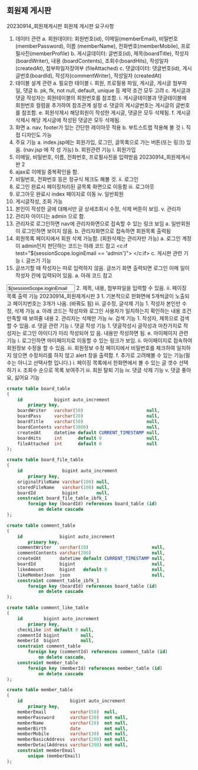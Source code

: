 ## 회원제 게시판

20230914_회원제게시판
회원제 게시판 요구사항
1. 데이터 관련
a. 회원데이터: 회원번호(id), 이메일(memberEmail), 비밀번호(memberPassword), 이름
(memberName), 전화번호(memberMobile), 프로필사진(memberProfile)
b. 게시글데이터: 글번호(id), 제목(boardTitle), 작성자(boardWriter), 내용
(boardContents), 조회수(boardHits), 작성일자(createdAt), 첨부파일저장여부
(fileAttached)
c. 댓글데이터: 댓글번호(id), 게시글번호(boardId), 작성자(commentWriter), 작성일자
(createdAt)
2. 테이블 설계 관련
a. 필요한 테이블
i. 회원, 프로필용 파일, 게시글, 게시글 첨부파일, 댓글
b. pk, fk, not null, default, unique 등 제약 조건 모두 고려
c. 게시글과 댓글 작성자는 회원테이블의 회원번호를 참조함.
i. 게시글테이블과 댓글테이블에 회원번호 컬럼을 추가하여 참조관계 설정
d. 댓글의 게시글번호는 게시글의 글번호를 참조함.
e. 회원삭제시 해당회원이 작성한 게시글, 댓글은 모두 삭제됨.
f. 게시글 삭제시 해당 게시글에 작성된 댓글은 모두 삭제됨.
3. 화면
a. nav, footer가 있는 간단한 레이아웃 적용
b. 부트스트랩 적용해 볼 것
i. 직접 디자인도 가능
4. 주요 기능
a. index.jsp에는 회원가입, 로그인, 글목록으로 가는 버튼(또는 링크) 있음. (nav.jsp 에 작
성 가능)
b. 회원관련 기능
i. 회원가입
1. 이메일, 비밀번호, 이름, 전화번호, 프로필사진을 입력받음
20230914_회원제게시판 2
2. ajax로 이메일 중복확인을 함.
3. 비밀번호, 전화번호 등은 정규식 체크도 해볼 것.
ii. 로그인
1. 로그인 완료시 페이징처리된 글목록 화면으로 이동함
iii. 로그아웃
1. 로그아웃 완료시 index 페이지로 이동
iv. 일반회원
1. 게시글작성, 조회 가능
2. 본인이 작성한 글에 대해서만 글 상세조회시 수정, 삭제 버튼이 보임.
v. 관리자
1. 관리자 아이디는 admin 으로 함. 
2. 관리자로 로그인하면 nav에 관리자화면으로 접속할 수 있는 링크 보임
a. 일반회원이 로그인하면 보이지 않음.
b. 관리자화면으로 접속하면 회원목록 출력됨
3. 회원목록 페이지에서 회원 삭제 가능함. (회원삭제는 관리자만 가능)
a. 로그인 계정이 admin인지 판단하는 코드는 아래 코드 참고
<c:if test="${sessionScope.loginEmail == 'admin'}">
</c:if>
c. 게시판 관련 기능
i. 글쓰기 기능
1. 글쓰기할 때 작성자는 따로 입력하지 않음. 글쓰기 화면 출력되면 로그인 이메
일이 작성자 칸에 입력되어 있음.
a. 아래 코드 참고
<input type="text" name="boardWriter" value="${sessionScope.loginEmail">
2. 제목, 내용, 첨부파일을 입력할 수 있음.
ii. 페이징 목록 출력 기능
20230914_회원제게시판 3
1. 기본적으로 한화면에 5개씩글이 노출되고 페이지번호는 3개가 나옴. (바꿔도
됨)
iii. 글수정, 글삭제 기능
1. 작성자 본인만 수정, 삭제 가능
a. 아래 코드는 작성자와 로그인 사용자가 일치하는지 확인하는 내용
<c:if test="${board.boardWriter == sessionScope.loginEmail}">
조건 만족할 때 보여줄 내용
</c:if>
2. 관리자는 삭제만 가능
iv. 검색 기능
1. 작성자, 제목으로 검색할 수 있음.
d. 댓글 관련 기능
i. 댓글 작성 기능
1. 댓글작성시 글작성과 마찬가지로 작성자는 로그인 아이디가 미리 작성되어 있
음. 내용만 작성하면 됨.
e. 마이페이지 관련 기능
i. 로그인하면 마이페이지로 이동할 수 있는 링크가 보임.
ii. 마이페이지로 접속하여 회원정보 수정을 할 수 있음.
iii. 회원정보 수정 페이지에서 비밀번호를 체크하여 일치하지 않으면 수정처리를 하지
않고 alert 창을 출력함.
f. 추가로 고려해볼 수 있는 기능(필수는 아니고 선택사항 입니다.)
i. 페이징 목록에서 한화면에서 볼 수 있는 글 갯수 선택하기
ii. 조회수 순으로 목록 보여주기
iii. 회원 탈퇴 기능
iv. 댓글 삭제 기능
v. 댓글 좋아요, 싫어요 기능


```sql
create table board_table
(
    id            bigint auto_increment
        primary key,
    boardWriter   varchar(50)                        null,
    boardPass     varchar(20)                        null,
    boardTitle    varchar(50)                        null,
    boardContents varchar(3000)                      null,
    createdAt     datetime default CURRENT_TIMESTAMP null,
    boardHits     int      default 0                 null,
    fileAttached  int      default 0                 null
);
```

```sql
create table board_file_table
(
    id               bigint auto_increment
        primary key,
    originalFileName varchar(100) null,
    storedFileName   varchar(100) null,
    boardId          bigint       null,
    constraint board_file_table_ibfk_1
        foreign key (boardId) references board_table (id)
            on delete cascade
);
```
```sql
create table comment_table
(
    id              bigint auto_increment
        primary key,
    commentWriter   varchar(20)                        null,
    commentContents varchar(200)                       null,
    createdAt       datetime default CURRENT_TIMESTAMP null,
    boardId         bigint                             null,
    likeAmount      bigint   default 0                 null,
    likeMemberJson  json                               null,
    constraint comment_table_ibfk_1
        foreign key (boardId) references board_table (id)
            on delete cascade
);
```

```sql
create table comment_like_table
(
    id        bigint auto_increment
        primary key,
    checkLike int default 0 null,
    commentId bigint        null,
    memberId  bigint        null,
    constraint comment_table
        foreign key (commentId) references comment_table (id)
            on delete cascade,
    constraint member_table
        foreign key (memberId) references member_table (id)
            on delete cascade
);

```



```sql
create table member_table
(
    id                  bigint auto_increment
        primary key,
    memberEmail         varchar(50)  null,
    memberPassword      varchar(20)  not null,
    memberName          varchar(20)  not null,
    memberBirth         date         not null,
    memberMobile        varchar(30)  not null,
    memberBasicAddress  varchar(200) not null,
    memberDetailAddress varchar(200) not null,
    constraint memberEmail
        unique (memberEmail)
);
```